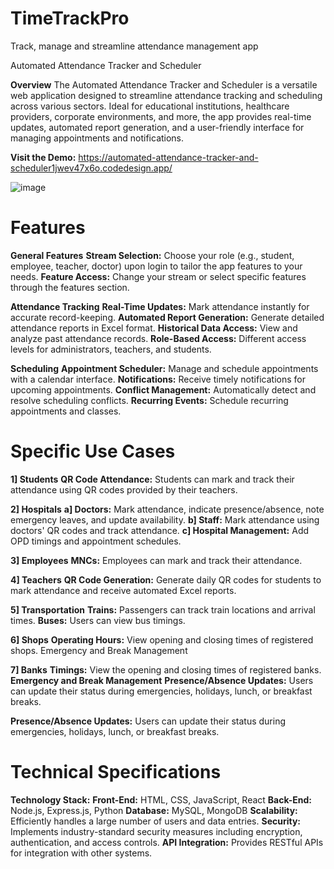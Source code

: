 # TimeTrackPro
Track, manage and streamline attendance management app

Automated Attendance Tracker and Scheduler

**Overview**
The Automated Attendance Tracker and Scheduler is a versatile web application designed to streamline attendance tracking and scheduling across various sectors. Ideal for educational institutions, healthcare providers, corporate environments, and more, the app provides real-time updates, automated report generation, and a user-friendly interface for managing appointments and notifications.


**Visit the Demo:** https://automated-attendance-tracker-and-scheduler1jwev47x6o.codedesign.app/

![image](https://github.com/AdityaSkhorne/TimeTrackPro/assets/133169568/33885a17-84af-4a3b-9065-b85028e594e0)


# Features
**General Features**
**Stream Selection:** Choose your role (e.g., student, employee, teacher, doctor) upon login to tailor the app features to your needs.
**Feature Access:** Change your stream or select specific features through the features section.

**Attendance Tracking**
**Real-Time Updates:** Mark attendance instantly for accurate record-keeping.
**Automated Report Generation:** Generate detailed attendance reports in Excel format.
**Historical Data Access:** View and analyze past attendance records.
**Role-Based Access:** Different access levels for administrators, teachers, and students.

**Scheduling**
**Appointment Scheduler:** Manage and schedule appointments with a calendar interface.
**Notifications:** Receive timely notifications for upcoming appointments.
**Conflict Management:** Automatically detect and resolve scheduling conflicts.
**Recurring Events:** Schedule recurring appointments and classes.



# Specific Use Cases
**1] Students**
**QR Code Attendance:** Students can mark and track their attendance using QR codes provided by their teachers.

**2] Hospitals**
**a] Doctors:** Mark attendance, indicate presence/absence, note emergency leaves, and update availability.
**b] Staff:** Mark attendance using doctors' QR codes and track attendance.
**c] Hospital Management:** Add OPD timings and appointment schedules.

**3] Employees**
**MNCs:** Employees can mark and track their attendance.

**4] Teachers**
**QR Code Generation:** Generate daily QR codes for students to mark attendance and receive automated Excel reports.

**5] Transportation**
**Trains:** Passengers can track train locations and arrival times.
**Buses:** Users can view bus timings.

**6] Shops**
**Operating Hours:** View opening and closing times of registered shops.
Emergency and Break Management

**7] Banks**
**Timings:** View the opening and closing times of registered banks.
**Emergency and Break Management**
**Presence/Absence Updates:** Users can update their status during emergencies, holidays, lunch, or breakfast breaks.


**Presence/Absence Updates:** Users can update their status during emergencies, holidays, lunch, or breakfast breaks.


# Technical Specifications
**Technology Stack:**
**Front-End:** HTML, CSS, JavaScript, React
**Back-End:** Node.js, Express.js, Python
**Database:** MySQL, MongoDB
**Scalability:** Efficiently handles a large number of users and data entries.
**Security:** Implements industry-standard security measures including encryption, authentication, and access controls.
**API Integration:** Provides RESTful APIs for integration with other systems.
